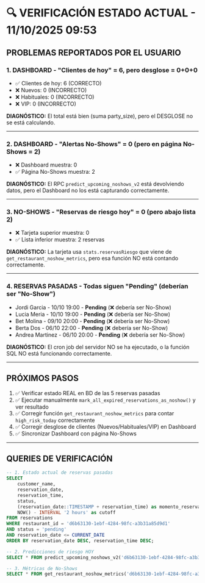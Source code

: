 # 🔍 VERIFICACIÓN ESTADO ACTUAL - 11/10/2025 09:53

## PROBLEMAS REPORTADOS POR EL USUARIO

### 1. DASHBOARD - "Clientes de hoy" = 6, pero desglose = 0+0+0
- ✅ Clientes de hoy: 6 (CORRECTO)
- ❌ Nuevos: 0 (INCORRECTO)
- ❌ Habituales: 0 (INCORRECTO)
- ❌ VIP: 0 (INCORRECTO)

**DIAGNÓSTICO:** El total está bien (suma party_size), pero el DESGLOSE no se está calculando.

---

### 2. DASHBOARD - "Alertas No-Shows" = 0 (pero en página No-Shows = 2)
- ❌ Dashboard muestra: 0
- ✅ Página No-Shows muestra: 2

**DIAGNÓSTICO:** El RPC `predict_upcoming_noshows_v2` está devolviendo datos, pero el Dashboard no los está capturando correctamente.

---

### 3. NO-SHOWS - "Reservas de riesgo hoy" = 0 (pero abajo lista 2)
- ❌ Tarjeta superior muestra: 0
- ✅ Lista inferior muestra: 2 reservas

**DIAGNÓSTICO:** La tarjeta usa `stats.reservasRiesgo` que viene de `get_restaurant_noshow_metrics`, pero esa función NO está contando correctamente.

---

### 4. RESERVAS PASADAS - Todas siguen "Pending" (deberían ser "No-Show")
- Jordi Garcia - 10/10 19:00 - **Pending** (❌ debería ser No-Show)
- Lucia Meria - 10/10 19:00 - **Pending** (❌ debería ser No-Show)
- Bet Molina - 09/10 20:00 - **Pending** (❌ debería ser No-Show)
- Berta Dos - 06/10 22:00 - **Pending** (❌ debería ser No-Show)
- Andrea Martinez - 06/10 20:00 - **Pending** (❌ debería ser No-Show)

**DIAGNÓSTICO:** El cron job del servidor NO se ha ejecutado, o la función SQL NO está funcionando correctamente.

---

## PRÓXIMOS PASOS

1. ✅ Verificar estado REAL en BD de las 5 reservas pasadas
2. ✅ Ejecutar manualmente `mark_all_expired_reservations_as_noshow()` y ver resultado
3. ✅ Corregir función `get_restaurant_noshow_metrics` para contar `high_risk_today` correctamente
4. ✅ Corregir desglose de clientes (Nuevos/Habituales/VIP) en Dashboard
5. ✅ Sincronizar Dashboard con página No-Shows

---

## QUERIES DE VERIFICACIÓN

```sql
-- 1. Estado actual de reservas pasadas
SELECT 
    customer_name,
    reservation_date,
    reservation_time,
    status,
    (reservation_date::TIMESTAMP + reservation_time) as momento_reserva,
    NOW() - INTERVAL '2 hours' as cutoff
FROM reservations
WHERE restaurant_id = 'd6b63130-1ebf-4284-98fc-a3b31a85d9d1'
AND status = 'pending'
AND reservation_date <= CURRENT_DATE
ORDER BY reservation_date DESC, reservation_time DESC;

-- 2. Predicciones de riesgo HOY
SELECT * FROM predict_upcoming_noshows_v2('d6b63130-1ebf-4284-98fc-a3b31a85d9d1', 0);

-- 3. Métricas de No-Shows
SELECT * FROM get_restaurant_noshow_metrics('d6b63130-1ebf-4284-98fc-a3b31a85d9d1');
```


